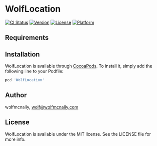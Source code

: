 # WolfLocation

[![CI Status](http://img.shields.io/travis/wolfmcnally/WolfLocation.svg?style=flat)](https://travis-ci.org/wolfmcnally/WolfLocation)
[![Version](https://img.shields.io/cocoapods/v/WolfLocation.svg?style=flat)](http://cocoapods.org/pods/WolfLocation)
[![License](https://img.shields.io/cocoapods/l/WolfLocation.svg?style=flat)](http://cocoapods.org/pods/WolfLocation)
[![Platform](https://img.shields.io/cocoapods/p/WolfLocation.svg?style=flat)](http://cocoapods.org/pods/WolfLocation)

## Requirements

## Installation

WolfLocation is available through [CocoaPods](http://cocoapods.org). To install
it, simply add the following line to your Podfile:

```ruby
pod 'WolfLocation'
```

## Author

wolfmcnally, wolf@wolfmcnally.com

## License

WolfLocation is available under the MIT license. See the LICENSE file for more info.
